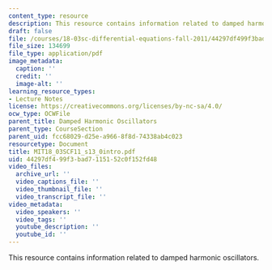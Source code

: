 ```yaml
---
content_type: resource
description: This resource contains information related to damped harmonic oscillators.
draft: false
file: /courses/18-03sc-differential-equations-fall-2011/44297df499f3bad7115152c0f152fd48_MIT18_03SCF11_s13_0intro.pdf
file_size: 134699
file_type: application/pdf
image_metadata:
  caption: ''
  credit: ''
  image-alt: ''
learning_resource_types:
- Lecture Notes
license: https://creativecommons.org/licenses/by-nc-sa/4.0/
ocw_type: OCWFile
parent_title: Damped Harmonic Oscillators
parent_type: CourseSection
parent_uid: fcc68029-d25e-a966-8f8d-74338ab4c023
resourcetype: Document
title: MIT18_03SCF11_s13_0intro.pdf
uid: 44297df4-99f3-bad7-1151-52c0f152fd48
video_files:
  archive_url: ''
  video_captions_file: ''
  video_thumbnail_file: ''
  video_transcript_file: ''
video_metadata:
  video_speakers: ''
  video_tags: ''
  youtube_description: ''
  youtube_id: ''
---
```

This resource contains information related to damped harmonic oscillators.